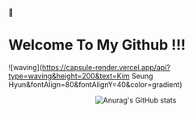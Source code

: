 👋
# Welcome To My Github !!!

![waving](https://capsule-render.vercel.app/api?type=waving&height=200&text=Kim Seung Hyun&fontAlign=80&fontAlignY=40&color=gradient)

<div align="center">

![Anurag's GitHub stats](https://github-readme-stats.vercel.app/api?username=pois689&hide=stars,contribsshow_icons=true&count_private=true&theme=radical&include_all_commits=true)

</div>


